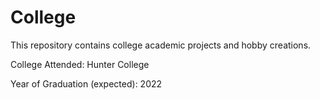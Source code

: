 # College

This repository contains college academic projects and hobby creations.

College Attended: Hunter College

Year of Graduation (expected): 2022
